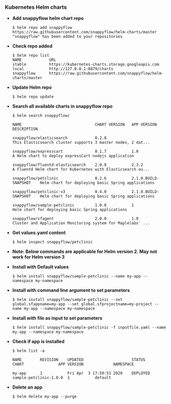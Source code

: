 ### Kubernetes Helm charts ###

  - **Add snappyflow helm chart repo**
	
	```
	$ helm repo add snappyflow https://raw.githubusercontent.com/snappyflow/helm-charts/master
	"snappyflow" has been added to your repositories
	```
	
  - **Check repo added**
	```
	$ helm repo list
	NAME      		URL                                                            
	stable    		https://kubernetes-charts.storage.googleapis.com               
	local     		http://127.0.0.1:8879/charts                                                                                     
	snappyflow		https://raw.githubusercontent.com/snappyflow/helm-charts/master
	```
  - **Update Helm repo**	
	```
	$ helm repo update
	```
	
  - **Search all available charts in snappyflow repo**
	```
	$ helm search snappyflow/
	
	NAME                            	CHART VERSION	APP VERSION         	DESCRIPTION                                                 

	snappyflow/elasticsearch        	0.2.8        	                    	This Elasticsearch cluster supports 3 master nodes, 2 dat...

	snappyflow/expresscart          	0.1.7        	1.0                 	A Helm chart to deploy expressCart nodejs application       

	snappyflow/fluentd-elasticsearch	2.0.8        	2.3.2               	A Fluentd Helm chart for Kubernetes with Elasticsearch ou...

	snappyflow/petclinic            	0.2.6        	2.1.0.BUILD-SNAPSHOT	Helm chart for deploying basic Spring applications          

	snappyflow/petclinic-v3         	0.4.0        	2.1.0.BUILD-SNAPSHOT	Helm chart for deploying basic Spring applications          

	snappyflow/sample-petclinic     	1.0.0        	1                   	Helm chart for deploying basic Spring applications          

	snappyflow/sfagent              	2.0.0        	1.0                 	Cluster and Application Monitoring system for Maplelabs' ...

	```
	
  - **Get values.yaml content**	
	```
	$ helm inspect snappyflow/petclinic
	```
	
  - **Note: Below commands are applicable for Helm version 2. May not work for Helm version 3**

  - **Install with Default values**	
	```
	$ helm install snappyflow/sample-petclinic --name my-app --namespace my-namespace
	```
	
  - **Install with command line argument to set parameters**	
	```
	$ helm install snappyflow/sample-petclinic --set global.sfappname=my-app --set global.sfprojectname=my-project --name my-app --namespace my-namespace
	```
	
  - **Install with file as input to set parameters**	
	```
	$ helm install snappyflow/sample-petclinic -f inputfile.yaml --name my-app --namespace my-namespace
	```
	
  - **Check if app is installed**
	```
	$ helm list -a
	
	NAME     	REVISION	UPDATED                 	STATUS  	CHART              	APP VERSION         	NAMESPACE 

	my-app	    1       	Fri Apr  3 17:50:53 2020	DEPLOYED	sample-petclinic-1.0.0	1          	default  
	
	```
	
  - **Delete an app**
	```
	$ helm delete my-app --purge
	```



